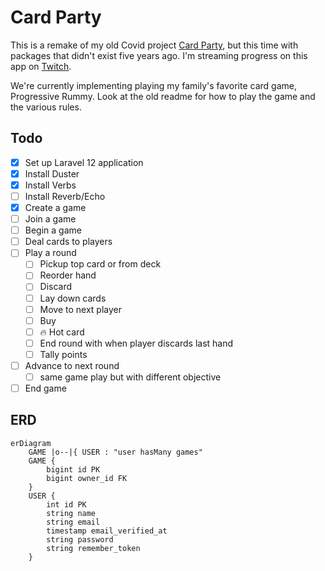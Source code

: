 # Card Party

This is a remake of my old Covid project [Card Party](https://github.com/techenby/cardparty-og), but this time with packages that didn't exist five years ago.
I'm streaming progress on this app on [Twitch](https://www.twitch.tv/techenby/schedule).

We're currently implementing playing my family's favorite card game, Progressive Rummy. Look at the old readme for how to play the game and the various rules.

## Todo

- [x] Set up Laravel 12 application
- [x] Install Duster
- [x] Install Verbs
- [ ] Install Reverb/Echo
- [x] Create a game
- [ ] Join a game
- [ ] Begin a game
- [ ] Deal cards to players
- [ ] Play a round
    - [ ] Pickup top card or from deck
    - [ ] Reorder hand
    - [ ] Discard
    - [ ] Lay down cards
    - [ ] Move to next player
    - [ ] Buy
    - [ ] 🔥 Hot card
    - [ ] End round with when player discards last hand
    - [ ] Tally points
- [ ] Advance to next round
    - [ ] same game play but with different objective
- [ ] End game

## ERD

```mermaid
erDiagram
    GAME |o--|{ USER : "user hasMany games"
    GAME {
        bigint id PK
        bigint owner_id FK
    }
    USER {
        int id PK
        string name
        string email
        timestamp email_verified_at
        string password
        string remember_token
    }
```

